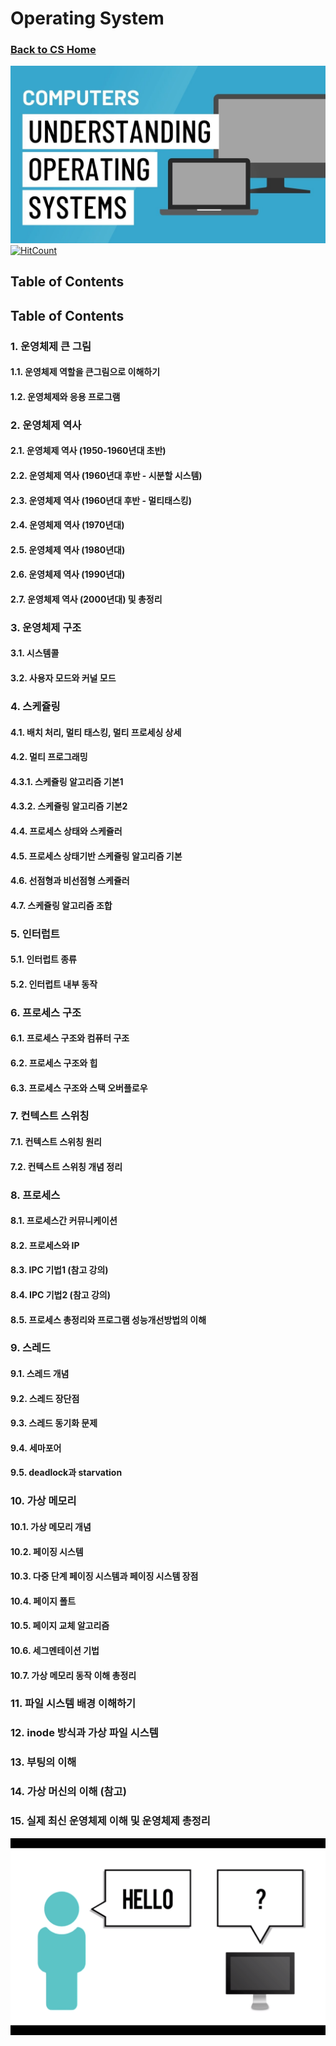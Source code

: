 # Operating System

### [Back to CS Home](https://github.com/boys-be-ambitious/TIL/tree/master/computer-science-school)

![os1](../../images/os_5.jpg)
[![HitCount](http://hits.dwyl.io/boys-be-ambitious//Operating_system.svg)](http://hits.dwyl.io/boys-be-ambitious//Operating_system)

## Table of Contents
## Table of Contents
### 1. 운영체제 큰 그림
#### 1.1. 운영체제 역할을 큰그림으로 이해하기
#### 1.2. 운영체제와 응용 프로그램

### 2. 운영체제 역사
#### 2.1. 운영체제 역사 (1950-1960년대 초반)
#### 2.2. 운영체제 역사 (1960년대 후반 - 시분할 시스템)
#### 2.3. 운영체제 역사 (1960년대 후반 - 멀티태스킹)
#### 2.4. 운영체제 역사 (1970년대)
#### 2.5. 운영체제 역사 (1980년대)
#### 2.6. 운영체제 역사 (1990년대)
#### 2.7. 운영체제 역사 (2000년대) 및 총정리

### 3. 운영체제 구조
#### 3.1. 시스템콜
#### 3.2. 사용자 모드와 커널 모드

### 4. 스케쥴링
#### 4.1. 배치 처리, 멀티 태스킹, 멀티 프로세싱 상세
#### 4.2. 멀티 프로그래밍
#### 4.3.1. 스케쥴링 알고리즘 기본1 
#### 4.3.2. 스케쥴링 알고리즘 기본2
#### 4.4. 프로세스 상태와 스케쥴러
#### 4.5. 프로세스 상태기반 스케쥴링 알고리즘 기본
#### 4.6. 선점형과 비선점형 스케쥴러
#### 4.7. 스케쥴링 알고리즘 조합

### 5. 인터럽트
#### 5.1. 인터럽트 종류
#### 5.2. 인터럽트 내부 동작

### 6. 프로세스 구조
#### 6.1. 프로세스 구조와 컴퓨터 구조
#### 6.2. 프로세스 구조와 힙
#### 6.3. 프로세스 구조와 스택 오버플로우

### 7. 컨텍스트 스위칭
#### 7.1. 컨텍스트 스위칭 원리
#### 7.2. 컨텍스트 스위칭 개념 정리

### 8. 프로세스
#### 8.1. 프로세스간 커뮤니케이션
#### 8.2. 프로세스와 IP
#### 8.3. IPC 기법1 (참고 강의)
#### 8.4. IPC 기법2 (참고 강의)
#### 8.5. 프로세스 총정리와 프로그램 성능개선방법의 이해

### 9. 스레드
#### 9.1. 스레드 개념
#### 9.2. 스레드 장단점
#### 9.3. 스레드 동기화 문제
#### 9.4. 세마포어
#### 9.5. deadlock과 starvation

### 10. 가상 메모리
#### 10.1. 가상 메모리 개념
#### 10.2. 페이징 시스템
#### 10.3. 다중 단계 페이징 시스템과 페이징 시스템 장점
#### 10.4. 페이지 폴트
#### 10.5. 페이지 교체 알고리즘
#### 10.6. 세그멘테이션 기법
#### 10.7. 가상 메모리 동작 이해 총정리

### 11. 파일 시스템 배경 이해하기
### 12. inode 방식과 가상 파일 시스템
### 13. 부팅의 이해
### 14. 가상 머신의 이해 (참고)
### 15. 실제 최신 운영체제 이해 및 운영체제 총정리

![os3](../../images/os_6.png)